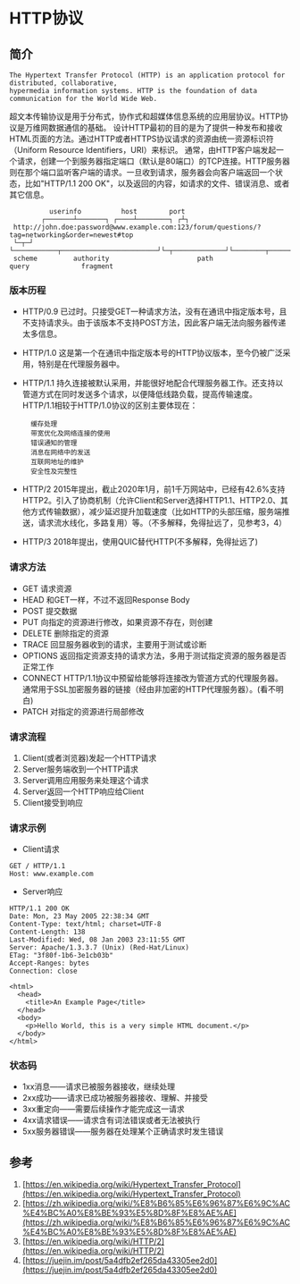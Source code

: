 # HTTP协议

## 简介
```
The Hypertext Transfer Protocol (HTTP) is an application protocol for distributed, collaborative, 
hypermedia information systems. HTTP is the foundation of data communication for the World Wide Web.
```
超文本传输协议是用于分布式，协作式和超媒体信息系统的应用层协议。HTTP协议是万维网数据通信的基础。
设计HTTP最初的目的是为了提供一种发布和接收HTML页面的方法。通过HTTP或者HTTPS协议请求的资源由统一资源标识符（Uniform Resource Identifiers，URI）来标识。
通常，由HTTP客户端发起一个请求，创建一个到服务器指定端口（默认是80端口）的TCP连接。HTTP服务器则在那个端口监听客户端的请求。一旦收到请求，服务器会向客户端返回一个状态，比如"HTTP/1.1 200 OK"，以及返回的内容，如请求的文件、错误消息、或者其它信息。

```
          userinfo          host        port
        ┌───────┴───────┐ ┌────┴────────┐ ┌┴┐
 http://john.doe:password@www.example.com:123/forum/questions/?tag=networking&order=newest#top
 └─┬─┘ └───────────┬────────────────────────┘└─┬─────────────┘└────────┬──────────────────┘└┬─┘
 scheme         authority                      path                  query             fragment
```
### 版本历程
- HTTP/0.9
  已过时。只接受GET一种请求方法，没有在通讯中指定版本号，且不支持请求头。由于该版本不支持POST方法，因此客户端无法向服务器传递太多信息。
- HTTP/1.0
  这是第一个在通讯中指定版本号的HTTP协议版本，至今仍被广泛采用，特别是在代理服务器中。
- HTTP/1.1
  持久连接被默认采用，并能很好地配合代理服务器工作。还支持以管道方式在同时发送多个请求，以便降低线路负载，提高传输速度。
  HTTP/1.1相较于HTTP/1.0协议的区别主要体现在：
  ```
    缓存处理
    带宽优化及网络连接的使用
    错误通知的管理
    消息在网络中的发送
    互联网地址的维护
    安全性及完整性
  ```
- HTTP/2
  2015年提出，截止2020年1月，前1千万网站中，已经有42.6%支持HTTP2。引入了协商机制（允许Client和Server选择HTTP1.1、HTTP2.0、其他方式传输数据），减少延迟提升加载速度（比如HTTP的头部压缩，服务端推送，请求流水线化，多路复用）等。（不多解释，免得扯远了，见参考3，4）

- HTTP/3
  2018年提出，使用QUIC替代HTTP(不多解释，免得扯远了)

### 请求方法
- GET
  请求资源
- HEAD
  和GET一样，不过不返回Response Body
- POST
  提交数据
- PUT
  向指定的资源进行修改，如果资源不存在，则创建
- DELETE
  删除指定的资源
- TRACE
  回显服务器收到的请求，主要用于测试或诊断
- OPTIONS
  返回指定资源支持的请求方法，多用于测试指定资源的服务器是否正常工作
- CONNECT
  HTTP/1.1协议中预留给能够将连接改为管道方式的代理服务器。通常用于SSL加密服务器的链接（经由非加密的HTTP代理服务器）。(看不明白)
- PATCH
  对指定的资源进行局部修改

### 请求流程
1. Client(或者浏览器)发起一个HTTP请求
2. Server服务端收到一个HTTP请求
3. Server调用应用服务来处理这个请求
4. Server返回一个HTTP响应给Client
5. Client接受到响应

### 请求示例
- Client请求

```
GET / HTTP/1.1
Host: www.example.com
```

- Server响应

```
HTTP/1.1 200 OK
Date: Mon, 23 May 2005 22:38:34 GMT
Content-Type: text/html; charset=UTF-8
Content-Length: 138
Last-Modified: Wed, 08 Jan 2003 23:11:55 GMT
Server: Apache/1.3.3.7 (Unix) (Red-Hat/Linux)
ETag: "3f80f-1b6-3e1cb03b"
Accept-Ranges: bytes
Connection: close

<html>
  <head>
    <title>An Example Page</title>
  </head>
  <body>
    <p>Hello World, this is a very simple HTML document.</p>
  </body>
</html>
```
### 状态码
- 1xx消息——请求已被服务器接收，继续处理
- 2xx成功——请求已成功被服务器接收、理解、并接受
- 3xx重定向——需要后续操作才能完成这一请求
- 4xx请求错误——请求含有词法错误或者无法被执行
- 5xx服务器错误——服务器在处理某个正确请求时发生错误

## 参考
1. [https://en.wikipedia.org/wiki/Hypertext_Transfer_Protocol](https://en.wikipedia.org/wiki/Hypertext_Transfer_Protocol)
2. [https://zh.wikipedia.org/wiki/%E8%B6%85%E6%96%87%E6%9C%AC%E4%BC%A0%E8%BE%93%E5%8D%8F%E8%AE%AE](https://zh.wikipedia.org/wiki/%E8%B6%85%E6%96%87%E6%9C%AC%E4%BC%A0%E8%BE%93%E5%8D%8F%E8%AE%AE)
3. [https://en.wikipedia.org/wiki/HTTP/2](https://en.wikipedia.org/wiki/HTTP/2)
4. [https://juejin.im/post/5a4dfb2ef265da43305ee2d0](https://juejin.im/post/5a4dfb2ef265da43305ee2d0)
